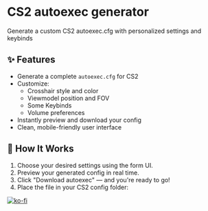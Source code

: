 # CS2 autoexec generator
Generate a custom CS2 autoexec.cfg with personalized settings and keybinds

## ✨ Features

- Generate a complete `autoexec.cfg` for CS2
- Customize:
  - Crosshair style and color
  - Viewmodel position and FOV
  - Some Keybinds
  - Volume preferences
- Instantly preview and download your config
- Clean, mobile-friendly user interface

## 💾 How It Works

1. Choose your desired settings using the form UI.
2. Preview your generated config in real time.
3. Click "Download autoexec" — and you're ready to go!
4. Place the file in your CS2 config folder:

[![ko-fi](https://ko-fi.com/img/githubbutton_sm.svg)](https://ko-fi.com/C0C51GLQOX)
